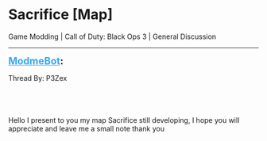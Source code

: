 # Sacrifice [Map]
Game Modding | Call of Duty: Black Ops 3 | General Discussion

---
<strong style="font-size: 1.4em;"><span style="text-decoration: underline;text-decoration-color: #34a7f9;"><span style="color:#34a7f9;">ModmeBot</span></span>:</strong>

<p>Thread By: P3Zex<br /> <br /><br /><br /><br />Hello I present to you my map Sacrifice still developing, I hope you will appreciate and leave me a small note thank you</p>

